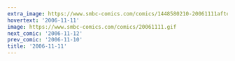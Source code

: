 ```yaml
---
extra_image: https://www.smbc-comics.com/comics/1448580210-20061111after.png
hovertext: '2006-11-11'
image: https://www.smbc-comics.com/comics/20061111.gif
next_comic: '2006-11-12'
prev_comic: '2006-11-10'
title: '2006-11-11'
---
```


